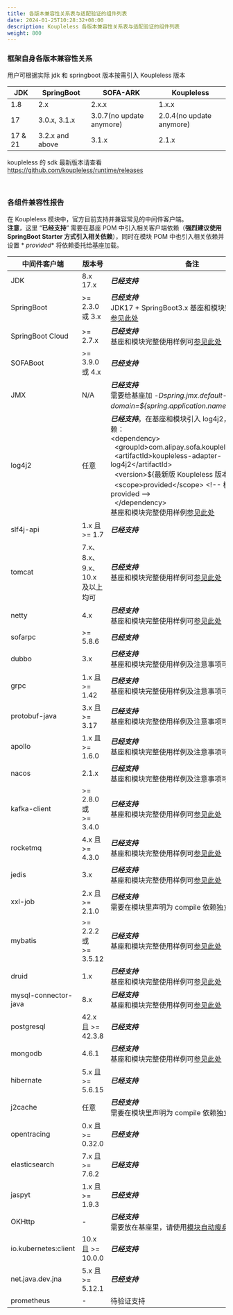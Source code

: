 ```yaml
---
title: 各版本兼容性关系表与适配验证的组件列表
date: 2024-01-25T10:28:32+08:00
description: Koupleless 各版本兼容性关系表与适配验证的组件列表
weight: 800
---
```


### 框架自身各版本兼容性关系

用户可根据实际 jdk 和 springboot 版本按需引入 Koupleless 版本

| JDK    | SpringBoot      | SOFA-ARK                 | Koupleless               |
|--------|-----------------|--------------------------|--------------------------|
| 1.8    | 2.x             | 2.x.x                    | 1.x.x                    |
| 17     | 3.0.x, 3.1.x    | 3.0.7(no update anymore) | 2.0.4(no update anymore) |
| 17 & 21 | 3.2.x and above | 3.1.x                    | 2.1.x                    |

koupleless 的 sdk 最新版本请查看 https://github.com/koupleless/runtime/releases

<br/>

### 各组件兼容性报告

在 Koupleless 模块中，官方目前支持并兼容常见的中间件客户端。<br />**注意**，这里 “**已经支持**” 需要在基座 POM
中引入相关客户端依赖（**强烈建议使用 SpringBoot Starter 方式引入相关依赖**），同时在模块 POM 中也引入相关依赖并设置 *
*<scope>provided</scope>** 将依赖委托给基座加载。

| 中间件客户端               | 版本号                          | 备注                                                                                                                                                                                                                                                                                                                                                                                                                                                                                                                             |
|----------------------|------------------------------|--------------------------------------------------------------------------------------------------------------------------------------------------------------------------------------------------------------------------------------------------------------------------------------------------------------------------------------------------------------------------------------------------------------------------------------------------------------------------------------------------------------------------------|
| JDK                  | 8.x<br />17.x                | _**已经支持**_<br />                                                                                                                                                                                                                                                                                                                                                                                                                                                                                                               |
| SpringBoot           | >= 2.3.0  或  3.x             | _**已经支持**_<br />JDK17 + SpringBoot3.x 基座和模块完整使用样例可[参见此处](https://github.com/koupleless/samples/tree/main/springboot3-samples/web/tomcat)                                                                                                                                                                                                                                                                                                                                                                                       |
| SpringBoot Cloud     | >= 2.7.x                     | _**已经支持**_<br/> 基座和模块完整使用样例可[参见此处](https://github.com/koupleless/samples/tree/main/springboot-samples/springcloud/)                                                                                                                                                                                                                                                                                                                                                                                                            |
| SOFABoot             | >= 3.9.0  或  4.x             | _**已经支持**_<br />                                                                                                                                                                                                                                                                                                                                                                                                                                                                                                               |
| JMX                  | N/A                          | _**已经支持**_<br /> 需要给基座加  _-Dspring.jmx.default-domain=${spring.application.name}_  启动参数 <br />                                                                                                                                                                                                                                                                                                                                                                                                                                 |
| log4j2               | 任意                           | _**已经支持**_。在基座和模块引入 log4j2，并额外引入依赖：<br/>&lt;dependency&gt;<br/>&nbsp;&nbsp;&lt;groupId&gt;com.alipay.sofa.koupleless&lt;/groupId&gt;<br/>&nbsp;&nbsp;&lt;artifactId&gt;koupleless-adapter-log4j2&lt;/artifactId&gt;<br/>&nbsp;&nbsp;&lt;version&gt;${最新版 Koupleless 版本}&lt;/version&gt;<br/>&nbsp;&nbsp;&lt;scope&gt;provided&lt;/scope&gt; &lt;!-- 模块需要 provided --&gt;<br/>&nbsp;&nbsp;&lt;/dependency&gt;<br/>基座和模块完整使用样例[参见此处](https://github.com/koupleless/samples/blob/main/springboot-samples/logging/log4j2/README.md) |
| slf4j-api            | 1.x 且 >= 1.7                 | _**已经支持**_<br />                                                                                                                                                                                                                                                                                                                                                                                                                                                                                                               |
| tomcat               | 7.x、8.x、9.x、10.x <br />及以上均可 | _**已经支持**_<br /> 基座和模块完整使用样例可[参见此处](https://github.com/koupleless/samples/blob/main/springboot-samples/web/tomcat)                                                                                                                                                                                                                                                                                                                                                                                                             |
| netty                | 4.x                          | _**已经支持**_<br /> 基座和模块完整使用样例可[参见此处](https://github.com/koupleless/samples/blob/main/springboot-samples/web/webflux)                                                                                                                                                                                                                                                                                                                                                                                                            |
| sofarpc              | >= 5.8.6                     | _**已经支持**_<br />                                                                                                                                                                                                                                                                                                                                                                                                                                                                                                               |
| dubbo                | 3.x                          | _**已经支持**_<br/>基座和模块完整使用样例及注意事项可[参见此处](https://github.com/koupleless/samples/tree/main/dubbo-samples/rpc)                                                                                                                                                                                                                                                                                                                                                                                                                      |
| grpc                 | 1.x 且 >= 1.42                | _**已经支持**_<br/>基座和模块完整使用样例及注意事项可[参见此处](https://github.com/koupleless/samples/tree/main/dubbo-samples/rpc/dubbo26)                                                                                                                                                                                                                                                                                                                                                                                                              |
| protobuf-java        | 3.x 且 >= 3.17                | _**已经支持**_<br/>基座和模块完整使用样例及注意事项可[参见此处](https://github.com/koupleless/samples/tree/main/dubbo-samples/rpc/dubbo26)                                                                                                                                                                                                                                                                                                                                                                                                              |
| apollo               | 1.x 且 >= 1.6.0               | _**已经支持**_<br/>基座和模块完整使用样例及注意事项可[参见此处](https://github.com/koupleless/samples/blob/main/springboot-samples/config/apollo)                                                                                                                                                                                                                                                                                                                                                                                                       |
| nacos                | 2.1.x                        | _**已经支持**_<br/>     基座和模块完整使用样例及注意事项可[参见此处](https://github.com/koupleless/samples/blob/main/springboot-samples/config/nacos)                                                                                                                                                                                                                                                                                                                                                                                                   |
| kafka-client         | >= 2.8.0  或<br />>= 3.4.0    | _**已经支持**_<br />基座和模块完整使用样例可[参见此处](https://github.com/koupleless/samples/blob/main/springboot-samples/msg/kafka)                                                                                                                                                                                                                                                                                                                                                                                                               |
| rocketmq             | 4.x 且 >= 4.3.0               | _**已经支持**_ <br/>基座和模块完整使用样例可[参见此处](https://github.com/koupleless/samples/blob/main/springboot-samples/msg/rocketmq)                                                                                                                                                                                                                                                                                                                                                                                                            |
| jedis                | 3.x                          | _**已经支持**_<br />基座和模块完整使用样例可[参见此处](https://github.com/koupleless/samples/blob/main/springboot-samples/cache/redis)                                                                                                                                                                                                                                                                                                                                                                                                             |
| xxl-job              | 2.x 且 >= 2.1.0               | _**已经支持**_<br />需要在模块里声明为 compile 依赖独立使用 <br/>                                                                                                                                                                                                                                                                                                                                                                                                                                                                                 |
| mybatis              | >= 2.2.2  或<br />>= 3.5.12   | _**已经支持**_<br />基座和模块完整使用样例可[参见此处](https://github.com/koupleless/samples/blob/main/springboot-samples/db/mybatis/README.md)                                                                                                                                                                                                                                                                                                                                                                                                    |
| druid                | 1.x                          | _**已经支持**_<br />基座和模块完整使用样例可[参见此处](https://github.com/koupleless/samples/blob/main//springboot-samples/db/mybatis/README.md)                                                                                                                                                                                                                                                                                                                                                                                                   |
| mysql-connector-java | 8.x                          | _**已经支持**_<br />基座和模块完整使用样例可[参见此处](https://github.com/koupleless/samples/blob/main/springboot-samples/db/mybatis/README.md)                                                                                                                                                                                                                                                                                                                                                                                                    |
| postgresql           | 42.x 且 >= 42.3.8             | _**已经支持**_                                                                                                                                                                                                                                                                                                                                                                                                                                                                                                                     |
| mongodb              | 4.6.1                        | _**已经支持**_ <br/>     基座和模块完整使用样例可[参见此处](https://github.com/koupleless/samples/blob/main/springboot-samples/db/mongo/README.md)                                                                                                                                                                                                                                                                                                                                                                                                 |
| hibernate            | 5.x 且 >= 5.6.15              | _**已经支持**_                                                                                                                                                                                                                                                                                                                                                                                                                                                                                                                     |
| j2cache              | 任意                           | _**已经支持**_<br />需要在模块里声明为 compile 依赖独立使用 <br/>                                                                                                                                                                                                                                                                                                                                                                                                                                                                                 |
| opentracing          | 0.x 且 >= 0.32.0              | _**已经支持**_                                                                                                                                                                                                                                                                                                                                                                                                                                                                                                                     |
| elasticsearch        | 7.x 且 >= 7.6.2               | _**已经支持**_                                                                                                                                                                                                                                                                                                                                                                                                                                                                                                                     |
| jaspyt               | 1.x 且 >= 1.9.3               | _**已经支持**_                                                                                                                                                                                                                                                                                                                                                                                                                                                                                                                     |
| OKHttp               | -                            | _**已经支持**_<br/>需要放在基座里，请使用[模块自动瘦身能力](https://github.com/koupleless/docs/blob/main/content/zh-cn/docs/tutorials/module-development/module-slimming.md)                                                                                                                                                                                                                                                                                                                                                                             |
| io.kubernetes:client | 10.x 且 >= 10.0.0             | _**已经支持**_                                                                                                                                                                                                                                                                                                                                                                                                                                                                                                                     |
| net.java.dev.jna     | 5.x 且 >= 5.12.1              | _**已经支持**_                                                                                                                                                                                                                                                                                                                                                                                                                                                                                                                     |
| prometheus           | -                            | 待验证支持                                                                                                                                                                                                                                                                                                                                                                                                                                                                                                                          |

